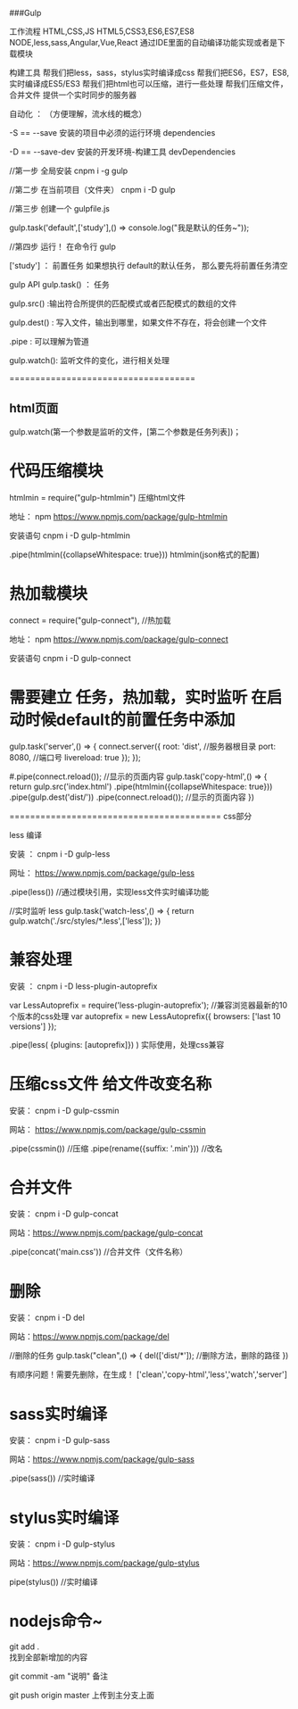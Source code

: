###Gulp

 工作流程
 	HTML,CSS,JS
 	HTML5,CSS3,ES6,ES7,ES8
 	NODE,less,sass,Angular,Vue,React
 	通过IDE里面的自动编译功能实现或者是下载模块
 	

构建工具
	帮我们把less，sass，stylus实时编译成css
	帮我们把ES6，ES7，ES8,实时编译成ES5/ES3 
	帮我们把html也可以压缩，进行一些处理
	帮我们压缩文件，合并文件
	提供一个实时同步的服务器
	


自动化 ： （方便理解，流水线的概念）

-S  ==  --save   安装的项目中必须的运行环境  dependencies

-D == --save-dev  安装的开发环境-构建工具  devDependencies

	
//第一步
全局安装  cnpm i -g gulp

//第二步
在当前项目（文件夹） cnpm i -D gulp


//第三步
创建一个 gulpfile.js 



gulp.task('default',['study'],() => console.log("我是默认的任务~"));

//第四步
运行！ 在命令行  gulp

['study'] ： 前置任务  如果想执行 default的默认任务， 那么要先将前置任务清空


gulp API
gulp.task() ： 任务

gulp.src() :输出符合所提供的匹配模式或者匹配模式的数组的文件

gulp.dest() : 写入文件，输出到哪里，如果文件不存在，将会创建一个文件

.pipe : 可以理解为管道

gulp.watch(): 监听文件的变化，进行相关处理

====================================
## html页面

gulp.watch(第一个参数是监听的文件，[第二个参数是任务列表])；

# 代码压缩模块
htmlmin  = require("gulp-htmlmin") 压缩html文件

地址： npm
https://www.npmjs.com/package/gulp-htmlmin

安装语句
 cnpm i -D gulp-htmlmin

.pipe(htmlmin({collapseWhitespace: true})) 
htmlmin(json格式的配置)


# 热加载模块
 connect  = require("gulp-connect"),  //热加载
 
 地址： npm
 https://www.npmjs.com/package/gulp-connect
 
 安装语句
 cnpm i -D gulp-connect
 
# 需要建立  任务，热加载，实时监听  在启动时候default的前置任务中添加
gulp.task('server',() => {
	connect.server({
		root: 'dist',   //服务器根目录
		port: 8080,    //端口号
		livereload: true
	});
});
 
#.pipe(connect.reload());  //显示的页面内容
 gulp.task('copy-html',() => {
	return gulp.src('index.html')
			.pipe(htmlmin({collapseWhitespace: true}))
			.pipe(gulp.dest('dist/'))
			.pipe(connect.reload());  //显示的页面内容
})
 
=========================================
css部分

less 编译

安装 ： cnpm i -D gulp-less

网址：
https://www.npmjs.com/package/gulp-less

.pipe(less())  //通过模块引用，实现less文件实时编译功能

//实时监听 less
gulp.task('watch-less',() => {
	return gulp.watch('./src/styles/*.less',['less']);
})

# 兼容处理

安装 ： cnpm i -D less-plugin-autoprefix

var LessAutoprefix = require('less-plugin-autoprefix');
//兼容浏览器最新的10个版本的css处理
var autoprefix = new LessAutoprefix({ browsers: ['last 10 versions'] });
 

.pipe(less( {plugins: [autoprefix]})  ) 实际使用，处理css兼容


# 压缩css文件   给文件改变名称

安装： cnpm i -D gulp-cssmin

网站： https://www.npmjs.com/package/gulp-cssmin

.pipe(cssmin())                  //压缩
.pipe(rename({suffix: '.min'}))  //改名


# 合并文件
安装： cnpm i -D gulp-concat

网站：https://www.npmjs.com/package/gulp-concat

.pipe(concat('main.css'))       //合并文件（文件名称）

# 删除

安装： cnpm i -D del

网站：https://www.npmjs.com/package/del

//删除的任务
gulp.task("clean",() => {
	del(['dist/*']);    //删除方法，删除的路径
})

有顺序问题！需要先删除，在生成！
['clean','copy-html','less','watch','server']



# sass实时编译

安装： cnpm i -D gulp-sass

网站：https://www.npmjs.com/package/gulp-sass


.pipe(sass())                    //实时编译


# stylus实时编译

安装： cnpm i -D gulp-stylus

网站：https://www.npmjs.com/package/gulp-stylus


pipe(stylus())   //实时编译


# nodejs命令~

git add .   
找到全部新增加的内容

git commit -am "说明"
备注

git push origin master
上传到主分支上面

